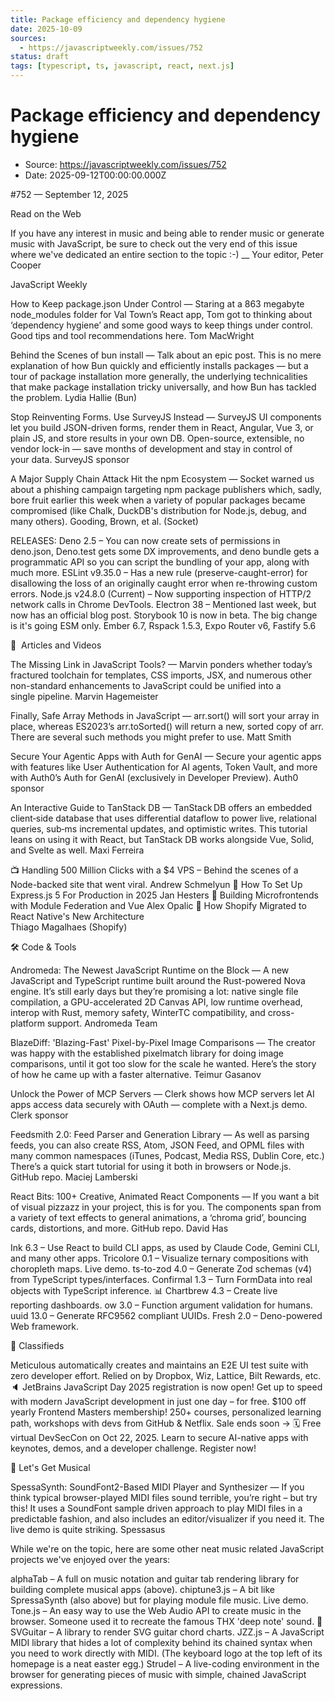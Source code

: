 ```yaml
---
title: Package efficiency and dependency hygiene
date: 2025-10-09
sources:
  - https://javascriptweekly.com/issues/752
status: draft
tags: [typescript, ts, javascript, react, next.js]
---
```


# Package efficiency and dependency hygiene

- Source: https://javascriptweekly.com/issues/752
- Date: 2025-09-12T00:00:00.000Z

#​752 — September 12, 2025


Read on the Web



If you have any interest in music and being able to render music or generate music with JavaScript, be sure to check out the very end of this issue where we've dedicated an entire section to the topic :-)
__
Your editor, Peter Cooper






    
    

JavaScript Weekly




  





  
  
How to Keep package.json Under Control — Staring at a 863 megabyte node_modules folder for Val Town’s React app, Tom got to thinking about ‘dependency hygiene’ and some good ways to keep things under control. Good tips and tool recommendations here.
Tom MacWright 


  
  
Behind the Scenes of bun install — Talk about an epic post. This is no mere explanation of how Bun quickly and efficiently installs packages — but a tour of package installation more generally, the underlying technicalities that make package installation tricky universally, and how Bun has tackled the problem.
Lydia Hallie (Bun) 


  
  
Stop Reinventing Forms. Use SurveyJS Instead — SurveyJS UI components let you build JSON-driven forms, render them in React, Angular, Vue 3, or plain JS, and store results in your own DB. Open-source, extensible, no vendor lock-in — save months of development and stay in control of your data.
SurveyJS sponsor


  
  
A Major Supply Chain Attack Hit the npm Ecosystem — Socket warned us about a phishing campaign targeting npm package publishers which, sadly, bore fruit earlier this week when a variety of popular packages became compromised (like Chalk, DuckDB's distribution for Node.js, debug, and many others).
Gooding, Brown, et al. (Socket) 


RELEASES:
Deno 2.5 – You can now create sets of permissions in deno.json, Deno.test gets some DX improvements, and deno bundle gets a programmatic API so you can script the bundling of your app, along with much more.
ESLint v9.35.0 – Has a new rule (preserve-caught-error) for disallowing the loss of an originally caught error when re-throwing custom errors.
Node.js v24.8.0 (Current) – Now supporting inspection of HTTP/2 network calls in Chrome DevTools.
Electron 38 – Mentioned last week, but now has an official blog post.
Storybook 10 is now in beta. The big change is it's going ESM only.
Ember 6.7, Rspack 1.5.3, Expo Router v6, Fastify 5.6


📖  Articles and Videos





  
  
The Missing Link in JavaScript Tools? — Marvin ponders whether today’s fractured toolchain for templates, CSS imports, JSX, and numerous other non-standard enhancements to JavaScript could be unified into a single pipeline.
Marvin Hagemeister 


  
  
Finally, Safe Array Methods in JavaScript — arr.sort() will sort your array in place, whereas ES2023’s arr.toSorted() will return a new, sorted copy of arr. There are several such methods you might prefer to use.
Matt Smith 


  
  
Secure Your Agentic Apps with Auth for GenAI — Secure your agentic apps with features like User Authentication for AI agents, Token Vault, and more with Auth0’s Auth for GenAI (exclusively in Developer Preview).
Auth0 sponsor


  
  
An Interactive Guide to TanStack DB — TanStack DB offers an embedded client‑side database that uses differential dataflow to power live, relational queries, sub‑ms incremental updates, and optimistic writes. This tutorial leans on using it with React, but TanStack DB works alongside Vue, Solid, and Svelte as well.
Maxi Ferreira 


📺 Handling 500 Million Clicks with a $4 VPS – Behind the scenes of a Node-backed site that went viral. Andrew Schmelyun
📄 How To Set Up Express.js 5 For Production in 2025  Jan Hesters
📄 Building Microfrontends with Module Federation and Vue  Alex Opalic
📄 How Shopify Migrated to React Native's New Architecture  
Thiago Magalhaes (Shopify)


🛠 Code & Tools




  





  
  
Andromeda: The Newest JavaScript Runtime on the Block — A new JavaScript and TypeScript runtime built around the Rust-powered Nova engine. It’s still early days but they’re promising a lot: native single file compilation, a GPU-accelerated 2D Canvas API, low runtime overhead, interop with Rust, memory safety, WinterTC compatibility, and cross-platform support.
Andromeda Team 


  
  
BlazeDiff: 'Blazing-Fast' Pixel-by-Pixel Image Comparisons — The creator was happy with the established pixelmatch library for doing image comparisons, until it got too slow for the scale he wanted. Here’s the story of how he came up with a faster alternative.
Teimur Gasanov 


  
  
Unlock the Power of MCP Servers — Clerk shows how MCP servers let AI apps access data securely with OAuth — complete with a Next.js demo.
Clerk sponsor


  
  
Feedsmith 2.0: Feed Parser and Generation Library — As well as parsing feeds, you can also create RSS, Atom, JSON Feed, and OPML files with many common namespaces (iTunes, Podcast, Media RSS, Dublin Core, etc.) There’s a quick start tutorial for using it both in browsers or Node.js. GitHub repo.
Maciej Lamberski 


  
  
React Bits: 100+ Creative, Animated React Components — If you want a bit of visual pizzazz in your project, this is for you. The components span from a variety of text effects to general animations, a ‘chroma grid’, bouncing cards, distortions, and more. GitHub repo.
David Has 




Ink 6.3 – Use React to build CLI apps, as used by Claude Code, Gemini CLI, and many other apps.
Tricolore 0.1 – Visualize ternary compositions with choropleth maps. Live demo.
ts-to-zod 4.0 – Generate Zod schemas (v4) from TypeScript types/interfaces.
Confirmal 1.3 – Turn FormData into real objects with TypeScript inference.
📊 Chartbrew 4.3 – Create live reporting dashboards.
ow 3.0 – Function argument validation for humans.
uuid 13.0 – Generate RFC9562 compliant UUIDs.
Fresh 2.0 – Deno-powered Web framework.








	
📰 Classifieds


Meticulous automatically creates and maintains an E2E UI test suite with zero developer effort. Relied on by Dropbox, Wiz, Lattice, Bilt Rewards, etc.
🔈 JetBrains JavaScript Day 2025 registration is now open! Get up to speed with modern JavaScript development in just one day – for free.
$100 off yearly Frontend Masters membership! 250+ courses, personalized learning path, workshops with devs from GitHub & Netflix. Sale ends soon →
🗓️ Free virtual DevSecCon on Oct 22, 2025. Learn to secure AI-native apps with keynotes, demos, and a developer challenge. Register now!










🎵 Let's Get Musical




  








  
  
SpessaSynth: SoundFont2-Based MIDI Player and Synthesizer — If you think typical browser-played MIDI files sound terrible, you’re right – but try this! It uses a SoundFont sample driven approach to play MIDI files in a predictable fashion, and also includes an editor/visualizer if you need it. The live demo is quite striking.
Spessasus 


While we're on the topic, here are some other neat music related JavaScript projects we've enjoyed over the years:


  






alphaTab – A full on music notation and guitar tab rendering library for building complete musical apps (above).
chiptune3.js – A bit like SpressaSynth (also above) but for playing module file music. Live demo.
Tone.js – An easy way to use the Web Audio API to create music in the browser. Someone used it to recreate the famous THX 'deep note' sound.
🎸 SVGuitar – A library to render SVG guitar chord charts.
JZZ.js – A JavaScript MIDI library that hides a lot of complexity behind its chained syntax when you need to work directly with MIDI. (The keyboard logo at the top left of its homepage is a neat easter egg.)
Strudel – A live-coding environment in the browser for generating pieces of music with simple, chained JavaScript expressions.
